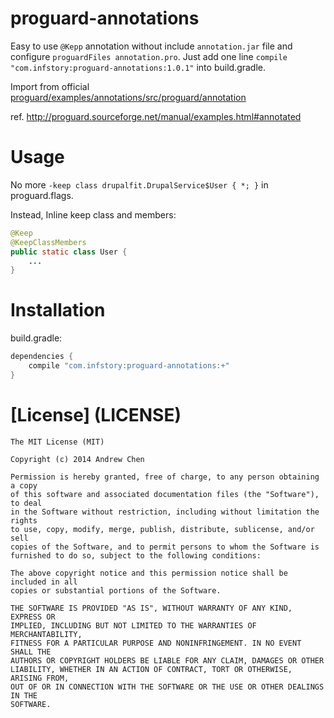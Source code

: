 proguard-annotations
====================

Easy to use `@Kepp` annotation without include `annotation.jar` file and configure `proguardFiles annotation.pro`. Just add one line `compile "com.infstory:proguard-annotations:1.0.1"` into build.gradle.

Import from official [proguard/examples/annotations/src/proguard/annotation](https://github.com/facebook/proguard/tree/master/examples/annotations/src/proguard/annotation)

ref. http://proguard.sourceforge.net/manual/examples.html#annotated

Usage
=====

No more ```-keep class drupalfit.DrupalService$User { *; }``` in proguard.flags.

Instead, Inline keep class and members:

```java
@Keep
@KeepClassMembers
public static class User {
    ...
}
```

Installation
============

build.gradle:

```gradle
dependencies {
    compile "com.infstory:proguard-annotations:+"
}
```

[License] (LICENSE)
===================

```
The MIT License (MIT)

Copyright (c) 2014 Andrew Chen

Permission is hereby granted, free of charge, to any person obtaining a copy
of this software and associated documentation files (the "Software"), to deal
in the Software without restriction, including without limitation the rights
to use, copy, modify, merge, publish, distribute, sublicense, and/or sell
copies of the Software, and to permit persons to whom the Software is
furnished to do so, subject to the following conditions:

The above copyright notice and this permission notice shall be included in all
copies or substantial portions of the Software.

THE SOFTWARE IS PROVIDED "AS IS", WITHOUT WARRANTY OF ANY KIND, EXPRESS OR
IMPLIED, INCLUDING BUT NOT LIMITED TO THE WARRANTIES OF MERCHANTABILITY,
FITNESS FOR A PARTICULAR PURPOSE AND NONINFRINGEMENT. IN NO EVENT SHALL THE
AUTHORS OR COPYRIGHT HOLDERS BE LIABLE FOR ANY CLAIM, DAMAGES OR OTHER
LIABILITY, WHETHER IN AN ACTION OF CONTRACT, TORT OR OTHERWISE, ARISING FROM,
OUT OF OR IN CONNECTION WITH THE SOFTWARE OR THE USE OR OTHER DEALINGS IN THE
SOFTWARE.
```
